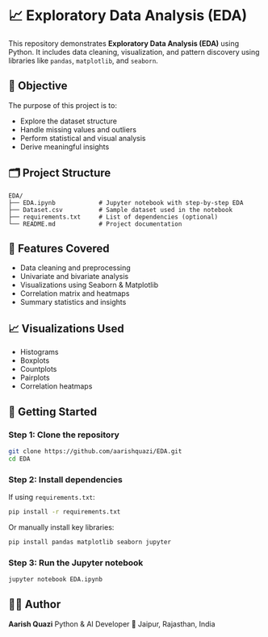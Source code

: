 # 📈 Exploratory Data Analysis (EDA)

This repository demonstrates **Exploratory Data Analysis (EDA)** using Python. It includes data cleaning, visualization, and pattern discovery using libraries like `pandas`, `matplotlib`, and `seaborn`.

## 🎯 Objective

The purpose of this project is to:

* Explore the dataset structure
* Handle missing values and outliers
* Perform statistical and visual analysis
* Derive meaningful insights

## 🗂️ Project Structure

```
EDA/
├── EDA.ipynb            # Jupyter notebook with step-by-step EDA
├── Dataset.csv          # Sample dataset used in the notebook
├── requirements.txt     # List of dependencies (optional)
└── README.md            # Project documentation
```

## 🔧 Features Covered

* Data cleaning and preprocessing
* Univariate and bivariate analysis
* Visualizations using Seaborn & Matplotlib
* Correlation matrix and heatmaps
* Summary statistics and insights

## 📈 Visualizations Used

* Histograms
* Boxplots
* Countplots
* Pairplots
* Correlation heatmaps

## 🚀 Getting Started

### Step 1: Clone the repository

```bash
git clone https://github.com/aarishquazi/EDA.git
cd EDA
```

### Step 2: Install dependencies

If using `requirements.txt`:

```bash
pip install -r requirements.txt
```

Or manually install key libraries:

```bash
pip install pandas matplotlib seaborn jupyter
```

### Step 3: Run the Jupyter notebook

```bash
jupyter notebook EDA.ipynb
```

## 👨‍💻 Author

**Aarish Quazi**
Python & AI Developer
📍 Jaipur, Rajasthan, India
